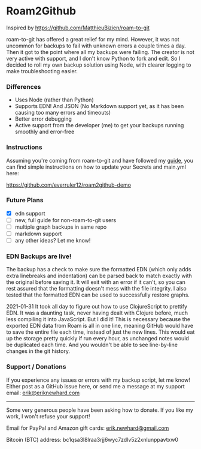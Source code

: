 # Roam2Github

Inspired by https://github.com/MatthieuBizien/roam-to-git

roam-to-git has offered a great relief for my mind. However, it was not uncommon for backups to fail with unknown errors a couple times a day. Then it got to the point where all my backups were failing. The creator is not very active with support, and I don't know Python to fork and edit. So I decided to roll my own backup solution using Node, with clearer logging to make troubleshooting easier.

### Differences

- Uses Node (rather than Python)
- Supports EDN! And JSON (No Markdown support yet, as it has been causing too many errors and timeouts)
- Better error debugging
- Active support from the developer (me) to get your backups running smoothly and error-free

### Instructions

Assuming you're coming from roam-to-git and have followed my [guide](https://eriknewhard.com/blog/backup-roam-in-github), you can find simple instructions on how to update your Secrets and main.yml here:

https://github.com/everruler12/roam2github-demo

### Future Plans

- [x] edn support
- [ ] new, full guide for non-roam-to-git users
- [ ] multiple graph backups in same repo
- [ ] markdown support
- [ ] any other ideas? Let me know!

### EDN Backups are live!

The backup has a check to make sure the formatted EDN (which only adds extra linebreaks and indentation) can be parsed back to match exactly with the original before saving it. It will exit with an error if it can't, so you can rest assured that the formatting doesn't mess with the file integrity. I also tested that the formatted EDN can be used to successfully restore graphs.

2021-01-31 It took all day to figure out how to use ClojureScript to prettify EDN. It was a daunting task, never having dealt with Clojure before, much less compiling it into JavaScript. But I did it! This is necessary because the exported EDN data from Roam is all in one line, meaning GitHub would have to save the entire file each time, instead of just the new lines. This would eat up the storage pretty quickly if run every hour, as unchanged notes would be duplicated each time. And you wouldn't be able to see line-by-line changes in the git history.

### Support / Donations

If you experience any issues or errors with my backup script, let me know! Either post as a GitHub issue here, or send me a message at my support email: [erik@eriknewhard.com](mailto:erik@eriknewhard.com)

---

Some very generous people have been asking how to donate. If you like my work, I won't refuse your support!

Email for PayPal and Amazon gift cards: [erik.newhard@gmail.com](erik.newhard@gmail.com)

Bitcoin (BTC) address: bc1qsa3l8lraa3rjj6wyc7zdlv5z2xnlunppavtxw0
